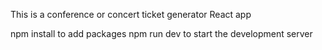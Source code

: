 This is a conference or concert ticket generator React app

npm install to add packages
npm run dev to start the development server 
